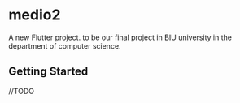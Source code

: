 # medio2

A new Flutter project. to be our final project in BIU university in the department of computer science.

## Getting Started

//TODO